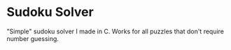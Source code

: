 # Sudoku Solver
"Simple" sudoku solver I made in C. Works for all puzzles that don't require number guessing.

